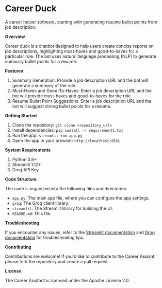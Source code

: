 # Career Duck

A career helper software, starting with generating resume bullet points from job description.

**Overview**

Career duck is a chatbot designed to help users create concise reports on job descriptions, highlighting must-haves and good-to-haves for a particular role. The bot uses natural language processing (NLP) to generate summary bullet points for a resume.

**Features**

1. Summary Generation: Provide a job description URL and the bot will generate a summary of the role.
2. Must-Haves and Good-To-Haves: Enter a job description URL and the bot will provide must-haves and good-to-haves for the role.
3. Resume Bullet Point Suggestions: Enter a job description URL and the bot will suggest strong bullet points for a resume.

**Getting Started**

1. Clone the repository: `git clone <repository_url>`
2. Install dependencies: `pip install -r requirements.txt`
3. Run the app: `streamlit run app.py`
4. Open the app in your browser: `http://localhost:8501`

**System Requirements**

1. Python 3.8+
2. Streamlit 1.12+
3. Groq API Key

**Code Structure**

The code is organized into the following files and directories:

* `app.py`: The main app file, where you can configure the app settings.
* `groq`: The Groq client library.
* `streamlit`: The Streamlit library for building the UI.
* `README.md`: This file.

**Troubleshooting**

If you encounter any issues, refer to the [Streamlit documentation](https://docs.streamlit.io/) and [Groq documentation](https://docs.groq.com/) for troubleshooting tips.

**Contributing**

Contributions are welcome! If you'd like to contribute to the Career Assiant, please fork the repository and create a pull request.

**License**

The Career Assitant is licensed under the Apache License 2.0.
